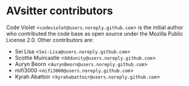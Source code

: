 # AVsitter contributors

Code Violet <`codeviolet@users.noreply.github.com`> is the initial author who contributed the code base as open source under the Mozilla Public License 2.0. Other contributors are:

- Sei Lisa <`Sei-Lisa@users.noreply.github.com`>
- Scottie Muircastle <`Oddunity@users.noreply.github.com`>
- Auryn Beorn <`AurynBeorn@users.noreply.github.com`>
- mifi3000 <`mifi3000@users.noreply.github.com`>
- Kyrah Abattoir <`kyrahabattoir@users.noreply.github.com`>
